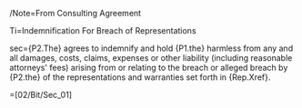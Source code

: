/Note=From Consulting Agreement

Ti=Indemnification For Breach of Representations

sec={P2.The} agrees to indemnify and hold {P1.the} harmless from any and all damages, costs, claims, expenses or other liability (including reasonable attorneys' fees) arising from or relating to the breach or alleged breach by {P2.the} of the representations and warranties set forth in {Rep.Xref}.

=[02/Bit/Sec_01]
